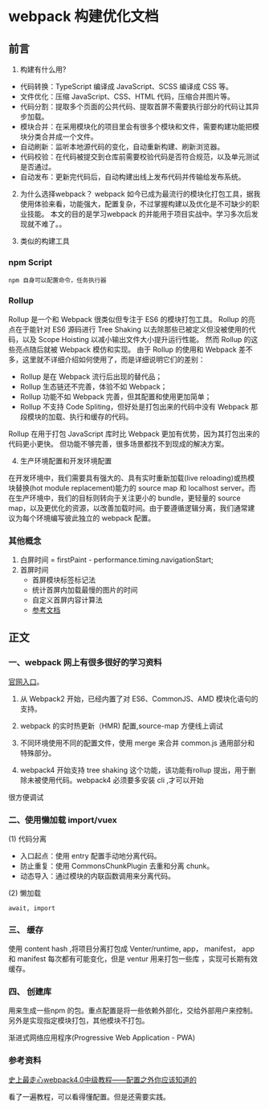 # webpack 构建优化文档 
## 前言
1. 构建有什么用?
* 代码转换：TypeScript 编译成 JavaScript、SCSS 编译成 CSS 等。
* 文件优化：压缩 JavaScript、CSS、HTML 代码，压缩合并图片等。
* 代码分割：提取多个页面的公共代码、提取首屏不需要执行部分的代码让其异步加载。
* 模块合并：在采用模块化的项目里会有很多个模块和文件，需要构建功能把模块分类合并成一个文件。
* 自动刷新：监听本地源代码的变化，自动重新构建、刷新浏览器。
* 代码校验：在代码被提交到仓库前需要校验代码是否符合规范，以及单元测试是否通过。
* 自动发布：更新完代码后，自动构建出线上发布代码并传输给发布系统。
2. 为什么选择webpack？
webpack 如今已成为最流行的模块化打包工具，据我使用体验来看，功能强大，配置复杂，不过掌握构建以及优化是不可缺少的职业技能。
本文的目的是学习webpack 的并能用于项目实战中。学习多次后发现就不难了。。

3. 类似的构建工具
###  npm Script    
    npm 自身可以配置命令，任务执行器

###  Rollup
Rollup 是一个和 Webpack 很类似但专注于 ES6 的模块打包工具。 Rollup 的亮点在于能针对 ES6 源码进行 Tree Shaking 以去除那些已被定义但没被使用的代码，以及 Scope Hoisting 以减小输出文件大小提升运行性能。 然而 Rollup 的这些亮点随后就被 Webpack 模仿和实现。 由于 Rollup 的使用和 Webpack 差不多，这里就不详细介绍如何使用了，而是详细说明它们的差别：

* Rollup 是在 Webpack 流行后出现的替代品；
* Rollup 生态链还不完善，体验不如 Webpack；
* Rollup 功能不如 Webpack 完善，但其配置和使用更加简单；
* Rollup 不支持 Code Spliting，但好处是打包出来的代码中没有 Webpack 那段模块的加载、执行和缓存的代码。

Rollup 在用于打包 JavaScript 库时比 Webpack 更加有优势，因为其打包出来的代码更小更快。 但功能不够完善，很多场景都找不到现成的解决方案。

4. 生产环境配置和开发环境配置

在开发环境中，我们需要具有强大的、具有实时重新加载(live reloading)或热模块替换(hot module replacement)能力的 source map 和 localhost server。而在生产环境中，我们的目标则转向于关注更小的 bundle，更轻量的 source map，以及更优化的资源，以改善加载时间。由于要遵循逻辑分离，我们通常建议为每个环境编写彼此独立的 webpack 配置。

### 其他概念
1. 白屏时间 = firstPaint - performance.timing.navigationStart; 
2. 首屏时间
    * 首屏模块标签标记法
    * 统计首屏内加载最慢的图片的时间
    * 自定义首屏内容计算法
    * [参考文档](http://www.bubuko.com/infodetail-2265464.html)
## 正文

### 一、webpack 网上有很多很好的学习资料
[官网入口](https://www.webpackjs.com/guides/code-splitting/#%E5%85%A5%E5%8F%A3%E8%B5%B7%E7%82%B9-entry-points-)。


1. 从 Webpack2 开始，已经内置了对 ES6、CommonJS、AMD 模块化语句的支持。

2. webpack 的实时热更新（HMR) 配置,source-map 方便线上调试

3. 不同环境使用不同的配置文件，使用 merge 来合并 common.js 通用部分和特殊部分。

4. webpack4 开始支持 tree shaking 这个功能，该功能有rollup 提出，用于删除未被使用代码。webpack4 必须要多安装 cli ,才可以开始

很方便调试

### 二、使用懒加载 import/vuex

(1) 代码分离
* 入口起点：使用 entry 配置手动地分离代码。
* 防止重复：使用 CommonsChunkPlugin 去重和分离 chunk。
* 动态导入：通过模块的内联函数调用来分离代码。

(2) 懒加载

    await, import 

### 三、 缓存

使用 content hash ,将项目分离打包成 Venter/runtime, app， manifest， app 和 manifest 每次都有可能变化，但是 ventur 用来打包一些库 ，实现可长期有效缓存。


###  四、 创建库

用来生成一些npm 的包。重点配置是将一些依赖外部化，交给外部用户来控制。另外是实现指定模块打包，其他模块不打包。

渐进式网络应用程序(Progressive Web Application - PWA)



### 参考资料

[史上最走心webpack4.0中级教程——配置之外你应该知道的](https://www.cnblogs.com/dashnowords/archive/2018/09/04/9572755.html)


看了一遍教程，可以看得懂配置。但是还需要实践。


